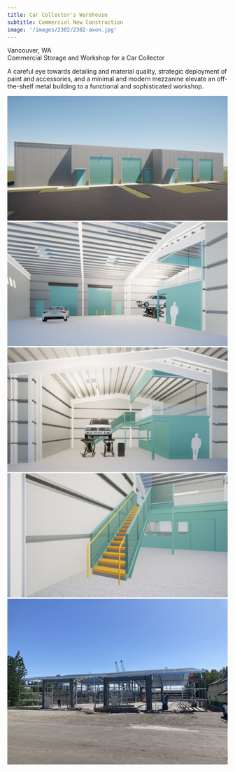 ```yaml
---
title: Car Collector's Warehouse
subtitle: Commercial New Construction
image: '/images/2302/2302-axon.jpg'
---
```


Vancouver, WA<br>
Commercial Storage and Workshop for a Car Collector

A careful eye towards detailing and material quality, strategic deployment of paint and accessories, and a minimal and modern mezzanine elevate an off-the-shelf metal building to a functional and sophisticated workshop. 

<div class="gallery-box">
  <div class="gallery">
    <img src="/images/2302/2302-exterior.jpg" loading="lazy" alt="Exterior">
    <img src="/images/2302/2302-overhead-doors.jpg" loading="lazy" alt="Interior Overhead Doors">
    <img src="/images/2302/2302-mezzanine.jpg" loading="lazy" alt="Mezzanine">
    <img src="/images/2302/2302-stairs.jpg" loading="lazy" alt="Stairs">
    <img src="/images/2302/2302-construction.jpg" loading="lazy" alt="Construction">
  </div>
</div>
